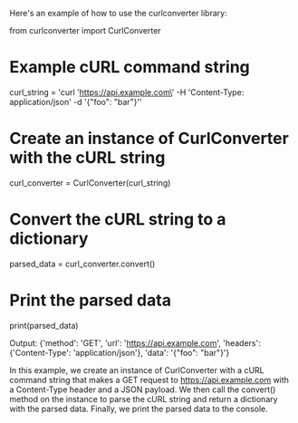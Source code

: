 Here's an example of how to use the curlconverter library:

from curlconverter import CurlConverter

# Example cURL command string
curl_string = 'curl \'https://api.example.com\' -H \'Content-Type: application/json\' -d \'{"foo": "bar"}\''

# Create an instance of CurlConverter with the cURL string
curl_converter = CurlConverter(curl_string)

# Convert the cURL string to a dictionary
parsed_data = curl_converter.convert()

# Print the parsed data
print(parsed_data)


Output:
{'method': 'GET', 'url': 'https://api.example.com', 'headers': {'Content-Type': 'application/json'}, 'data': '{"foo": "bar"}'}


In this example, we create an instance of CurlConverter with a cURL command string that makes a GET request to https://api.example.com with a Content-Type header and a JSON payload. We then call the convert() method on the instance to parse the cURL string and return a dictionary with the parsed data. Finally, we print the parsed data to the console.